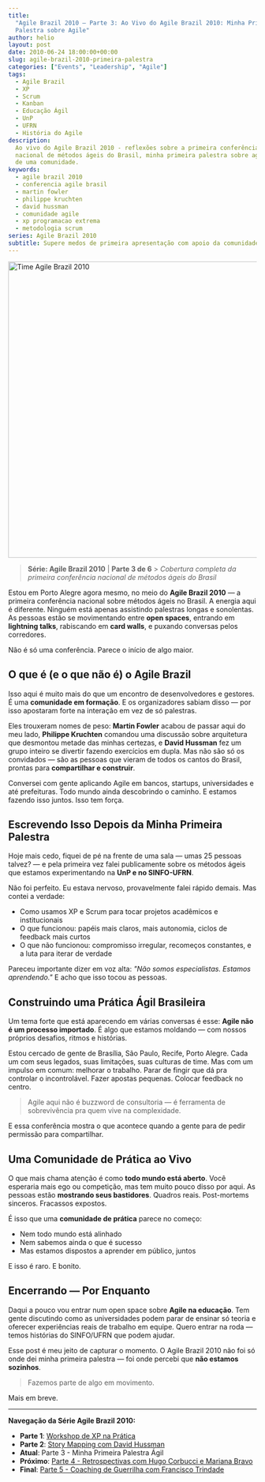```yaml
---
title:
  "Agile Brazil 2010 – Parte 3: Ao Vivo do Agile Brazil 2010: Minha Primeira
  Palestra sobre Agile"
author: helio
layout: post
date: 2010-06-24 18:00:00+00:00
slug: agile-brazil-2010-primeira-palestra
categories: ["Events", "Leadership", "Agile"]
tags:
  - Agile Brazil
  - XP
  - Scrum
  - Kanban
  - Educação Ágil
  - UnP
  - UFRN
  - História do Agile
description:
  Ao vivo do Agile Brazil 2010 - reflexões sobre a primeira conferência
  nacional de métodos ágeis do Brasil, minha primeira palestra sobre agile e o nascimento
  de uma comunidade.
keywords:
  - agile brazil 2010
  - conferencia agile brasil
  - martin fowler
  - philippe kruchten
  - david hussman
  - comunidade agile
  - xp programacao extrema
  - metodologia scrum
series: Agile Brazil 2010
subtitle: Supere medos de primeira apresentação com apoio da comunidade—descubra como preparar sua palestra de estreia, enfrentar síndrome do impostor e conectar-se com a comunidade ágil cria crescimento além de apresentações
---
```


[<img class="aligncenter size-full wp-image-210" src="/uploads/2010/06/agile-brazil-2010-team.jpg" alt="Time Agile Brazil 2010" width="800" height="600" srcset="/uploads/2010/06/agile-brazil-2010-team.jpg 800w, /uploads/2010/06/agile-brazil-2010-team.jpg 600w" sizes="(max-width: 800px) 100vw, 800px" />][1]

> **Série: Agile Brazil 2010** | **Parte 3 de 6** > _Cobertura completa da primeira conferência nacional de métodos ágeis do Brasil_

Estou em Porto Alegre agora mesmo, no meio do **Agile Brazil 2010** — a primeira conferência nacional sobre métodos ágeis no Brasil. A energia aqui é diferente. Ninguém está apenas assistindo palestras longas e sonolentas. As pessoas estão se movimentando entre **open spaces**, entrando em **lightning talks**, rabiscando em **card walls**, e puxando conversas pelos corredores.

Não é só uma conferência. Parece o início de algo maior.

## O que é (e o que não é) o Agile Brazil

Isso aqui é muito mais do que um encontro de desenvolvedores e gestores. É uma **comunidade em formação**. E os organizadores sabiam disso — por isso apostaram forte na interação em vez de só palestras.

Eles trouxeram nomes de peso: **Martin Fowler** acabou de passar aqui do meu lado, **Philippe Kruchten** comandou uma discussão sobre arquitetura que desmontou metade das minhas certezas, e **David Hussman** fez um grupo inteiro se divertir fazendo exercícios em dupla. Mas não são só os convidados — são as pessoas que vieram de todos os cantos do Brasil, prontas para **compartilhar e construir**.

Conversei com gente aplicando Agile em bancos, startups, universidades e até prefeituras. Todo mundo ainda descobrindo o caminho. E estamos fazendo isso juntos. Isso tem força.

## Escrevendo Isso Depois da Minha Primeira Palestra

Hoje mais cedo, fiquei de pé na frente de uma sala — umas 25 pessoas talvez? — e pela primeira vez falei publicamente sobre os métodos ágeis que estamos experimentando na **UnP e no SINFO-UFRN**.

Não foi perfeito. Eu estava nervoso, provavelmente falei rápido demais. Mas contei a verdade:

- Como usamos XP e Scrum para tocar projetos acadêmicos e institucionais
- O que funcionou: papéis mais claros, mais autonomia, ciclos de feedback mais curtos
- O que não funcionou: compromisso irregular, recomeços constantes, e a luta para iterar de verdade

Pareceu importante dizer em voz alta: _"Não somos especialistas. Estamos aprendendo."_ E acho que isso tocou as pessoas.

## Construindo uma Prática Ágil Brasileira

Um tema forte que está aparecendo em várias conversas é esse: **Agile não é um processo importado**. É algo que estamos moldando — com nossos próprios desafios, ritmos e histórias.

Estou cercado de gente de Brasília, São Paulo, Recife, Porto Alegre. Cada um com seus legados, suas limitações, suas culturas de time. Mas com um impulso em comum: melhorar o trabalho. Parar de fingir que dá pra controlar o incontrolável. Fazer apostas pequenas. Colocar feedback no centro.

> Agile aqui não é buzzword de consultoria — é ferramenta de sobrevivência pra quem vive na complexidade.

E essa conferência mostra o que acontece quando a gente para de pedir permissão para compartilhar.

## Uma Comunidade de Prática ao Vivo

O que mais chama atenção é como **todo mundo está aberto**. Você esperaria mais ego ou competição, mas tem muito pouco disso por aqui. As pessoas estão **mostrando seus bastidores**. Quadros reais. Post-mortems sinceros. Fracassos expostos.

É isso que uma **comunidade de prática** parece no começo:

- Nem todo mundo está alinhado
- Nem sabemos ainda o que é sucesso
- Mas estamos dispostos a aprender em público, juntos

E isso é raro. E bonito.

## Encerrando — Por Enquanto

Daqui a pouco vou entrar num open space sobre **Agile na educação**. Tem gente discutindo como as universidades podem parar de ensinar só teoria e oferecer experiências reais de trabalho em equipe. Quero entrar na roda — temos histórias do SINFO/UFRN que podem ajudar.

Esse post é meu jeito de capturar o momento. O Agile Brazil 2010 não foi só onde dei minha primeira palestra — foi onde percebi que **não estamos sozinhos**.

> Fazemos parte de algo em movimento.

Mais em breve.

---

**Navegação da Série Agile Brazil 2010:**

- **Parte 1**: [Workshop de XP na Prática](../2010-06-22-agile-brazil-2010-introducao-a-programacao-extrema-xp/)
- **Parte 2**: [Story Mapping com David Hussman](../2010-06-23-agile-brazil-2010-user-story-map-hussman/)
- **Atual**: Parte 3 - Minha Primeira Palestra Ágil
- **Próximo**: [Parte 4 - Retrospectivas com Hugo Corbucci e Mariana Bravo](../2010-06-25-agile-brazil-2010-retrospectives-corbucci-bravo/)
- **Final**: [Parte 5 - Coaching de Guerrilha com Francisco Trindade](../2010-06-25-agile-brazil-2010-guerrilla-coaching-trindade/)

[1]: /uploads/2010/06/agile-brazil-2010-team.jpg
